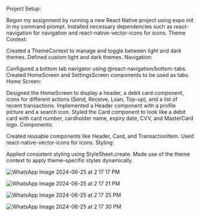 Project Setup:

Begun my assignment by running a new React Native project using expo init in my command prompt.
Installed necessary dependencies such as react-navigation for navigation and react-native-vector-icons for icons.
Theme Context:

Created a ThemeContext to manage and toggle between light and dark themes.
Defined custom light and dark themes.
Navigation:

Configured a bottom tab navigator using @react-navigation/bottom-tabs.
Created HomeScreen and SettingsScreen components to be used as tabs.
Home Screen:

Designed the HomeScreen to display a header, a debit card component, icons for different actions (Send, Receive, Loan, Top-up), and a list of recent transactions.
Implemented a Header component with a profile picture and a search icon.
Styled the Card component to look like a debit card with card number, cardholder name, expiry date, CVV, and MasterCard logo.
Components:

Created reusable components like Header, Card, and TransactionItem.
Used react-native-vector-icons for icons.
Styling:

Applied consistent styling using StyleSheet.create.
Made use of the theme context to apply theme-specific styles dynamically.



![WhatsApp Image 2024-06-25 at 2 17 17 PM](https://github.com/Gabby-OG/-rn-assignment5-11222970/assets/148434566/54837e73-ae06-4d00-b4a8-81c65c4b7557)


![WhatsApp Image 2024-06-25 at 2 17 21 PM](https://github.com/Gabby-OG/-rn-assignment5-11222970/assets/148434566/5e517774-f629-40ba-94fb-9f5f1e6a6e7b)


![WhatsApp Image 2024-06-25 at 2 17 25 PM](https://github.com/Gabby-OG/-rn-assignment5-11222970/assets/148434566/a692cf2e-b23e-48cf-b464-4eb392ed78ec)


![WhatsApp Image 2024-06-25 at 2 17 30 PM](https://github.com/Gabby-OG/-rn-assignment5-11222970/assets/148434566/5db2f666-8351-4bf6-9c5b-4bbc3d38c45e)


